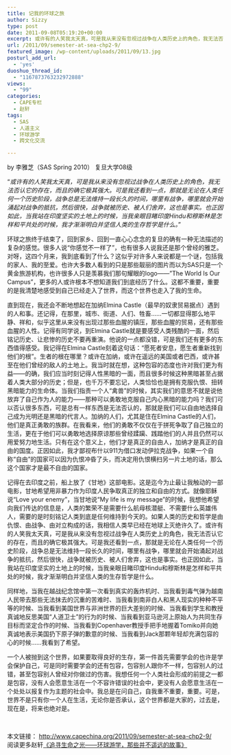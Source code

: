 ```yaml
---
title: 记我的环球之旅
author: Sizzy
type: post
date: 2011-09-08T05:19:20+00:00
excerpt: 或许有的人笑我太天真，可是我从来没有忽视过战争在人类历史上的角色，我无法否认它的存在，而且的确它极其强大。可是我还看到一点，那就是无论在人类任何一个历史阶段，战争总是无法维持一段长久的时间，哪里有战争，哪里就会开始涌起对战争的抵抗，然后很快，战争就被历史、被人们舍弃，这也是事实。也正因如此，当我站在印度坚实的土地上的时候，当我亲眼目睹印度Hindu和穆斯林是怎样和平共处的时候，我才渐渐明白并坚信人类的生存哲学是什么。
url: /2011/09/semester-at-sea-chp2-9/
featured_image: /wp-content/uploads/2011/09/13.jpg
posturl_add_url:
  - 'yes'
duoshuo_thread_id:
  - "1167873763232972888"
views:
  - "99"
categories:
  - CAPE专栏
  - 赵轩
tags:
  - SAS
  - 人道主义
  - 环球游学
  - 跨文化交流

---
```

by 李雅芝（SAS Spring 2010） 复旦大学08级

“_或许有的人笑我太天真，可是我从来没有忽视过战争在人类历史上的角色，我无法否认它的存在，而且的确它极其强大。可是我还看到一点，那就是无论在人类任何一个历史阶段，战争总是无法维持一段长久的时间，哪里有战争，哪里就会开始涌起对战争的抵抗，然后很快，战争就被历史、被人们舍弃，这也是事实。也正因如此，当我站在印度坚实的土地上的时候，当我亲眼目睹印度Hindu和穆斯林是怎样和平共处的时候，我才渐渐明白并坚信人类的生存哲学是什么。_”

<p align="left">
  环球之旅终于结束了，回到家乡、回到一直心心念念的复旦的确有一种无法描述的复杂的感觉。很多人说“你感觉不一样了”，也有很多人说我还是那个曾经的雅芝。对呀，这四个月来，我到底看到了什么？这似乎对许多人来说都是一个谜，包括我的家人、我的至爱。也许大多数人看到的只是那些靓丽的图片而以为SAS只是一个黄金旅游机构，也许很多人只是羡慕我们那句耀眼的logo——&#8221;The World Is Our Campus&#8221;，更多的人或许根本不想知道我们到底经历了什么。这都不重要，重要的是我清楚地感受到自己已经走入了世界，而这个世界也走入了我的生命。
</p>

直到现在，我还会不断地想起在加纳Elmina Castle（最早的奴隶贸易据点）遇到的人和事。还记得，在那里，城市、街道、人们、牲畜……一切都显得那么地平静、祥和，似乎这里从来没有出现过那些血腥的镇压，那些血腥的贸易，还有那些血腥的人性。记得有同学说，到Elmina Castle就是要感受人类残酷的一面，然后铭记历史、让悲惨的历史不要再重演。他说的一点都没错，可是我们还有更多的东西值得感受。我记得在Elmina Castle刻着这句话：“愿死者安息，愿生者重新找到他们的根”。生者的根在哪里？或许在加纳，或许在遥远的美国或者巴西，或许甚至在他们曾经的敌人的土地上。我当时就在想，这种包容的态度也许对我们更为有益——的确，我们应当时刻记得人性黑暗的一面，而且很多时候这种黑暗甚至占据着人类大部分的历史；但是，也千万不要忘记，人类恰恰也是拥有克服仇恨、扭转黑暗能力的生命体。当我们指责一个人“禽兽”的时候，其实我们的意思不就是说他放弃了自己作为人的能力——那种可以勇敢地克服自己内心黑暗的能力吗？我们可以否认很多东西，可是总有一样东西是无法否认的，那就是我们可以自由地选择自己成为光明还是黑暗的代言人。加纳的人们，尤其是住在Elmina Castle的人们，他们是真正勇敢的族群。在我看来，他们的勇敢不仅仅在于拼死争取了自己独立的生活，更在于他们可以勇敢地选择原谅那些曾经蹂躏、践踏他们的人并且仍然可以用爱努力地生活。只有在这个意义上，他们才是真正的自由人，加纳才是真正的自由的国度。正因如此，我才鄙视布什以911为借口发动伊拉克战争，如果一个自称“自由”的国家可以因为仇恨冲昏了头，而决定用仇恨横扫另一片土地的话，那么这个国家才是最不自由的国家。

<p align="left">
  记得在去印度之前，船上放了《甘地》这部电影。这是迄今为止最让我触动的一部电影，甘地希望用非暴力作为印度人民争取真正的独立和自由的方式。就像耶稣说“Love your enemy”，当甘地说“My life is my message”的时候，我想他希望向我们传达的信息是，人类的繁荣不是需要什么航母核潜艇、不需要什么英雄伟人，需要的是时刻铭记人类到底是任何维持到今天的。如果人类的历史和哲学是由仇恨、由战争、由对立构成的话，我相信人类早已经在地球上灭绝许久了。或许有的人笑我太天真，可是我从来没有忽视过战争在人类历史上的角色，我无法否认它的存在，而且的确它极其强大。可是我还看到一点，那就是无论在人类任何一个历史阶段，战争总是无法维持一段长久的时间，哪里有战争，哪里就会开始涌起对战争的抵抗，然后很快，战争就被历史、被人们舍弃，这也是事实。也正因如此，当我站在印度坚实的土地上的时候，当我亲眼目睹印度Hindu和穆斯林是怎样和平共处的时候，我才渐渐明白并坚信人类的生存哲学是什么。
</p>

同样地，当我在越战纪念馆中第一次看到真实的轰炸机时、当我看到毒气弹为越南人民带去那些无法抹去的沉重的苦难时、当我看到南非白人和黑人现实的种种不平等的时候、当我看到美国世界与非洲世界的巨大差别的时候、当我看到学生和教授真诚地反思美国“人道卫士”的行为的时候、当我看到亚马逊河上原始人为共同生存目标而坚定合作的时候、当我看到Copenhaver教授手把手地握着Tomiko并向她真诚地表示美国扔下原子弹的歉意的时候、当我看到Jack那颗年轻却充满包容的心的时候……我看到了希望。

一个人被抛到这个世界，如果要取得良好的生存，第一件首先需要学会的也许是学会保护自己，可是同时需要学会的还有包容，包容别人跟你不一样，包容别人的过错，甚至包容别人曾经对你做过的伤害。我想任何一个人类社会形成的前提之一都是包容，没有人会愿意生活在一个不容许错误的社会中，更没有人会愿意生活在一个处处以报复作为主题的社会中。我总是在问自己，自我重不重要，重要。可是，世界不是只有你一个人在生活，无论你是否承认，这个世界都是大家的，过去是，现在是，将来也绝对是。

&nbsp;

本文链接： [http://www.capechina.org/2011/09/semester-at-sea-chp2-9/  
][1] 阅读更多赵轩[《追寻生命之光——环球游学，那些并不遥远的故事》][2]

 [1]: http://www.capechina.org/2011/09/semester-at-sea-chp2-9/
 [2]: ../2011/08/2011/07/diaries-zhaoxuan/